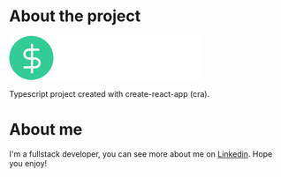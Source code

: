 # About the project

![alt text](src/assets/logo.svg)

Typescript project created with create-react-app (cra).

# About me

I'm a fullstack developer, you can see more about me on [Linkedin](https://www.linkedin.com/in/ariel-evangelista-a4677614b/). Hope you enjoy!

